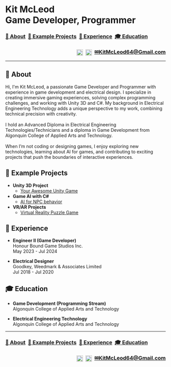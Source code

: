 <h1>Kit McLeod<br/>Game Developer, Programmer</h1>

<h3>
  <a href="https://github.com/kitmcleod#-about"> 👋 About</a>&nbsp;
  <a href="https://github.com/kitmcleod#-example-projects"> 👾 Example Projects</a>&nbsp;
  <a href="https://github.com/kitmcleod#-experience"> 💼 Experience</a>&nbsp;
  <a href="https://github.com/kitmcleod#-education"> 🎓 Education</a>
</h3>
<h3 align="right">
  <a href="https://www.linkedin.com/in/mcleodk"><img align="center" alt="LinkedIn" height="20px" src="https://github.com/dheereshagrwal/colored-icons/blob/3d00a2dfc012a7ad429beeac8edb3dc1d9079437/public/logos/linkedin/linkedin-horizontal.svg"/></a>&nbsp;
  <a href="https://www.youtube.com/@kitmcleod"><img align="center" alt="YouTube" height="20px" src="https://github.com/dheereshagrwal/colored-icons/blob/3d00a2dfc012a7ad429beeac8edb3dc1d9079437/public/logos/youtube/youtube.svg"/></a>&nbsp;
  <a href="mailto:kitmcleod64@gmail.com">✉KitMcLeod64@Gmail.com</a>
</h3>

---
<h2>👋 About</h2>

<p>
  Hi, I'm Kit McLeod, a passionate Game Developer and Programmer with experience in game development and electrical design. I specialize in creating immersive gaming experiences, solving complex programming challenges, and working with Unity 3D and C#. My background in Electrical Engineering Technology adds a unique perspective to my work, combining technical precision with creativity. 
  <br/><br/>
  I hold an Advanced Diploma in Electrical Engineering Technologies/Technicians and a diploma in Game Development from Algonquin College of Applied Arts and Technology. 
  <br/><br/>
  When I’m not coding or designing games, I enjoy exploring new technologies, learning about AI for games, and contributing to exciting projects that push the boundaries of interactive experiences.
</p>

<h2>👾 Example Projects</h2>

- <b>Unity 3D Project</b>
  - [Your Awesome Unity Game](https://github.com/your-github-link/unity-game)
- <b>Game AI with C#</b>
  - [AI for NPC behavior](https://github.com/your-github-link/game-ai-project)
- <b>VR/AR Projects</b>
  - [Virtual Reality Puzzle Game](https://github.com/your-github-link/vr-puzzle-game)

<h2>💼 Experience</h2>

- <b>Engineer II (Game Developer)</b><br/>
  Honour Bound Game Studios Inc.<br/>
  May 2023 - Jul 2024
  
- <b>Electrical Designer</b><br/>
  Goodkey, Weedmark & Associates Limited<br/>
  Jul 2018 - Jul 2020

<h2>🎓 Education</h2>

- <b>Game Development (Programming Stream)</b><br/>
  Algonquin College of Applied Arts and Technology

- <b>Electrical Engineering Technology</b><br/>
  Algonquin College of Applied Arts and Technology

---
<h3>
  <a href="https://github.com/kitmcleod#-top"> 👋 About</a>&nbsp;
  <a href="https://github.com/kitmcleod#-example-projects"> 👾 Example Projects</a>&nbsp;
  <a href="https://github.com/kitmcleod#-experience"> 💼 Experience</a>&nbsp;
  <a href="https://github.com/kitmcleod#-education"> 🎓 Education</a>
</h3>
<h3 align="right">
  <a href="https://www.linkedin.com/in/mcleodk"><img align="center" alt="LinkedIn" height="20px" src="https://github.com/dheereshagrwal/colored-icons/blob/3d00a2dfc012a7ad429beeac8edb3dc1d9079437/public/logos/linkedin/linkedin-horizontal.svg"/></a>&nbsp;
  <a href="https://www.youtube.com/@kitmcleod"><img align="center" alt="YouTube" height="20px" src="https://github.com/dheereshagrwal/colored-icons/blob/3d00a2dfc012a7ad429beeac8edb3dc1d9079437/public/logos/youtube/youtube.svg"/></a>&nbsp;
  <a href="mailto:kitmcleod64@gmail.com">✉KitMcLeod64@Gmail.com</a>
</h3>
